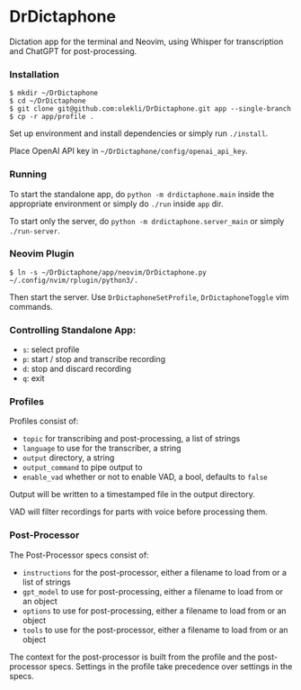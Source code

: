 # DrDictaphone

Dictation app for the terminal and Neovim, using Whisper for transcription and ChatGPT for post-processing.

### Installation

```
$ mkdir ~/DrDictaphone
$ cd ~/DrDictaphone
$ git clone git@github.com:olekli/DrDictaphone.git app --single-branch
$ cp -r app/profile .
```

Set up environment and install dependencies or simply run `./install`.

Place OpenAI API key in `~/DrDictaphone/config/openai_api_key`.

### Running

To start the standalone app, do `python -m drdictaphone.main` inside the appropriate environment or simply do `./run` inside `app` dir.

To start only the server, do `python -m drdictaphone.server_main` or simply `./run-server`.

### Neovim Plugin

```
$ ln -s ~/DrDictaphone/app/neovim/DrDictaphone.py ~/.config/nvim/rplugin/python3/.
```

Then start the server. Use `DrDictaphoneSetProfile`, `DrDictaphoneToggle` vim commands.

### Controlling Standalone App:

- `s`: select profile
- `p`: start / stop and transcribe recording
- `d`: stop and discard recording
- `q`: exit

### Profiles

Profiles consist of:

- `topic` for transcribing and post-processing, a list of strings
- `language` to use for the transcriber, a string
- `output` directory, a string
- `output_command` to pipe output to
- `enable_vad` whether or not to enable VAD, a bool, defaults to `false`

Output will be written to a timestamped file in the output directory.

VAD will filter recordings for parts with voice before processing them.

### Post-Processor

The Post-Processor specs consist of:

- `instructions` for the post-processor, either a filename to load from or a list of strings
- `gpt_model` to use for post-processing, either a filename to load from or an object
- `options` to use for post-processing, either a filename to load from or an object
- `tools` to use for the post-processor, either a filename to load from or an object

The context for the post-processor is built from the profile and the post-processor specs. Settings in the profile take precedence over settings in the specs.
